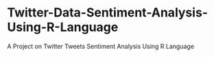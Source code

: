 # Twitter-Data-Sentiment-Analysis-Using-R-Language
A Project on Twitter Tweets Sentiment Analysis Using R Language
